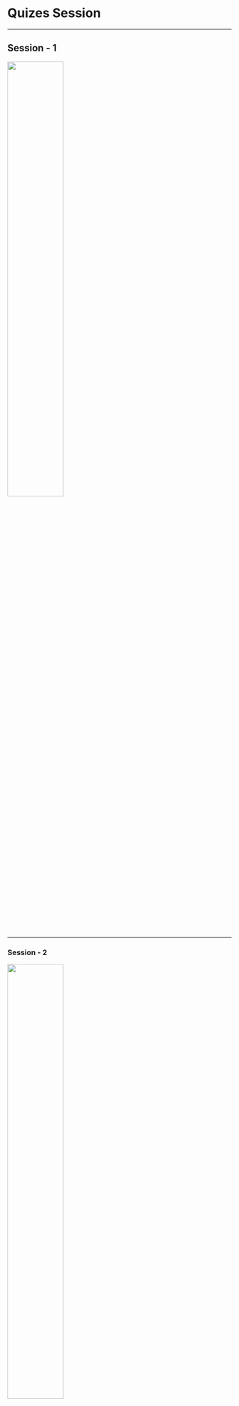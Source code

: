 [comment]: # (Quizes.)

# Quizes Session

---

## Session - 1

<img src="E:\github repository\git-set-go\Quizes\Quiz 1.png" style="width:50%;">

---

### Session - 2

<img src="E:\github repository\git-set-go\Quizes\Quiz 2.png" style="width:50%;">

---

### Session - 3

<img src="E:\github repository\git-set-go\Quizes\Quiz 3.png" style="width:50%;">

---